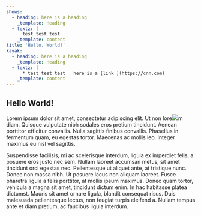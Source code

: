 ```yaml
---
shows:
  - heading: here is a heading
    _template: Heading
  - textz: |
      test test test
    _template: content
title: 'Hello, World!'
kayak:
  - heading: here is a heading
    _template: Heading
  - textz: |
      * test test test   here is a [link ](https://cnn.com)
    _template: content
---
```


## Hello World!

Lorem ipsum dolor sit amet, consectetur adipiscing elit. Ut non lore![](/img/assembalages.png)m diam. Quisque vulputate nibh sodales eros pretium tincidunt. Aenean porttitor efficitur convallis. Nulla sagittis finibus convallis. Phasellus in fermentum quam, eu egestas tortor. Maecenas ac mollis leo. Integer maximus eu nisl vel sagittis.

Suspendisse facilisis, mi ac scelerisque interdum, ligula ex imperdiet felis, a posuere eros justo nec sem. Nullam laoreet accumsan metus, sit amet tincidunt orci egestas nec. Pellentesque ut aliquet ante, at tristique nunc. Donec non massa nibh. Ut posuere lacus non aliquam laoreet. Fusce pharetra ligula a felis porttitor, at mollis ipsum maximus. Donec quam tortor, vehicula a magna sit amet, tincidunt dictum enim. In hac habitasse platea dictumst. Mauris sit amet ornare ligula, blandit consequat risus. Duis malesuada pellentesque lectus, non feugiat turpis eleifend a. Nullam tempus ante et diam pretium, ac faucibus ligula interdum.
